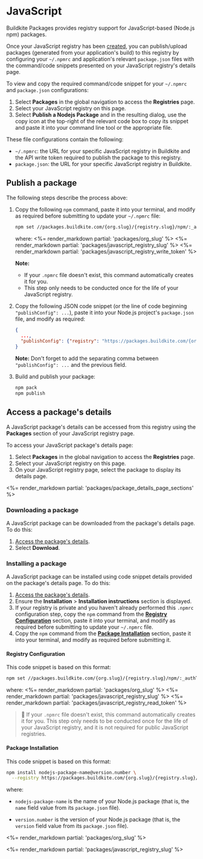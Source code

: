 # JavaScript

Buildkite Packages provides registry support for JavaScript-based (Node.js npm) packages.

Once your JavaScript registry has been [created](/docs/packages/manage-registries#create-a-registry), you can publish/upload packages (generated from your application's build) to this registry by configuring your `~/.npmrc` and application's relevant `package.json` files with the command/code snippets presented on your JavaScript registry's details page.

To view and copy the required command/code snippet for your `~/.npmrc` and `package.json` configurations:

1. Select **Packages** in the global navigation to access the **Registries** page.
1. Select your JavaScript registry on this page.
1. Select **Publish a Nodejs Package** and in the resulting dialog, use the copy icon at the top-right of the relevant code box to copy its snippet and paste it into your command line tool or the appropriate file.

These file configurations contain the following:

- `~/.npmrc`: the URL for your specific JavaScript registry in Buildkite and the API write token required to publish the package to this registry.
- `package.json`: the URL for your specific JavaScript registry in Buildkite.

## Publish a package

The following steps describe the process above:

1. Copy the following `npm` command, paste it into your terminal, and modify as required before submitting to update your `~/.npmrc` file:

    ```bash
    npm set //packages.buildkite.com/{org.slug}/{registry.slug}/npm/:_authToken registry-write-token
    ```

    where:
    <%= render_markdown partial: 'packages/org_slug' %>
    <%= render_markdown partial: 'packages/javascript_registry_slug' %>
    <%= render_markdown partial: 'packages/javascript_registry_write_token' %>

    **Note:**
    * If your `.npmrc` file doesn't exist, this command automatically creates it for you.
    * This step only needs to be conducted once for the life of your JavaScript registry.

1. Copy the following JSON code snippet (or the line of code beginning `"publishConfig": ...`), paste it into your Node.js project's `package.json` file, and modify as required:

    ```json
    {
      ...,
      "publishConfig": {"registry": "https://packages.buildkite.com/{org.slug}/{registry.slug}/npm/"}
    }
    ```

    **Note:** Don't forget to add the separating comma between `"publishConfig": ...` and the previous field.

1. Build and publish your package:

    ```bash
    npm pack
    npm publish
    ```

## Access a package's details

A JavaScript package's details can be accessed from this registry using the **Packages** section of your JavaScript registry page.

To access your JavaScript package's details page:

1. Select **Packages** in the global navigation to access the **Registries** page.
1. Select your JavaScript registry on this page.
1. On your JavaScript registry page, select the package to display its details page.

<%= render_markdown partial: 'packages/package_details_page_sections' %>

### Downloading a package

A JavaScript package can be downloaded from the package's details page. To do this:

1. [Access the package's details](#access-a-packages-details).
1. Select **Download**.

### Installing a package

A JavaScript package can be installed using code snippet details provided on the package's details page. To do this:

1. [Access the package's details](#access-a-packages-details).
1. Ensure the **Installation** > **Installation instructions** section is displayed.
1. If your registry is private and you haven't already performed this `.npmrc` configuration step, copy the `npm` command from the [**Registry Configuration**](#registry-configuration) section, paste it into your terminal, and modify as required before submitting to update your `~/.npmrc` file.
1. Copy the `npm` command from the [**Package Installation**](#package-installation) section, paste it into your terminal, and modify as required before submitting it.

<h4 id="registry-configuration">Registry Configuration</h4>

This code snippet is based on this format:

```bash
npm set //packages.buildkite.com/{org.slug}/{registry.slug}/npm/:_authToken registry-read-token
```

where:
<%= render_markdown partial: 'packages/org_slug' %>
<%= render_markdown partial: 'packages/javascript_registry_slug' %>
<%= render_markdown partial: 'packages/javascript_registry_read_token' %>

> 📘
> If your `.npmrc` file doesn't exist, this command automatically creates it for you.
> This step only needs to be conducted once for the life of your JavaScript registry, and it is not required for public JavaScript registries.

<h4 id="package-installation">Package Installation</h4>

This code snippet is based on this format:

```bash
npm install nodejs-package-name@version.number \
  --registry https://packages.buildkite.com/{org.slug}/{registry.slug}/npm/
```

where:

- `nodejs-package-name` is the name of your Node.js package (that is, the `name` field value from its `package.json` file).

- `version.number` is the version of your Node.js package (that is, the `version` field value from its `package.json` file).

<%= render_markdown partial: 'packages/org_slug' %>

<%= render_markdown partial: 'packages/javascript_registry_slug' %>
